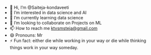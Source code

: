 - 👋 Hi, I’m @Saiteja-kondaveeti
- 👀 I’m interested in data science and AI
- 🌱 I’m currently learning data science
- 💞️ I’m looking to collaborate on Projects on ML
- 📫 How to reach me ktvsmsteja@gmail.com
- 😄 Pronouns: Mr
- ⚡ Fun fact: either die while working in your way or die while thinking things work in your way someday.

<!---
Saiteja-kondaveeti/Saiteja-kondaveeti is a ✨ special ✨ repository because its `README.md` (this file) appears on your GitHub profile.
You can click the Preview link to take a look at your changes.
--->
